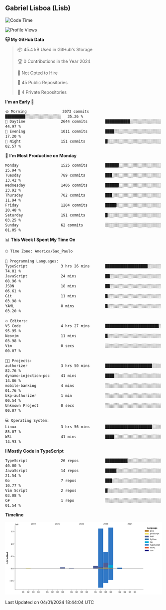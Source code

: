 ## Gabriel Lisboa (Lisb)

<!--START_SECTION:waka-->
![Code Time](http://img.shields.io/badge/Code%20Time-385%20hrs%2041%20mins-blue)

![Profile Views](http://img.shields.io/badge/Profile%20Views-0-blue)

**🐱 My GitHub Data** 

> 📦 45.4 kB Used in GitHub's Storage 
 > 
> 🏆 0 Contributions in the Year 2024
 > 
> 🚫 Not Opted to Hire
 > 
> 📜 45 Public Repositories 
 > 
> 🔑 4 Private Repositories 
 > 
**I'm an Early 🐤** 

```text
🌞 Morning                2073 commits        █████████░░░░░░░░░░░░░░░░   35.26 % 
🌆 Daytime                2644 commits        ███████████░░░░░░░░░░░░░░   44.97 % 
🌃 Evening                1011 commits        ████░░░░░░░░░░░░░░░░░░░░░   17.20 % 
🌙 Night                  151 commits         █░░░░░░░░░░░░░░░░░░░░░░░░   02.57 % 
```
📅 **I'm Most Productive on Monday** 

```text
Monday                   1525 commits        ██████░░░░░░░░░░░░░░░░░░░   25.94 % 
Tuesday                  789 commits         ███░░░░░░░░░░░░░░░░░░░░░░   13.42 % 
Wednesday                1406 commits        ██████░░░░░░░░░░░░░░░░░░░   23.92 % 
Thursday                 702 commits         ███░░░░░░░░░░░░░░░░░░░░░░   11.94 % 
Friday                   1204 commits        █████░░░░░░░░░░░░░░░░░░░░   20.48 % 
Saturday                 191 commits         █░░░░░░░░░░░░░░░░░░░░░░░░   03.25 % 
Sunday                   62 commits          ░░░░░░░░░░░░░░░░░░░░░░░░░   01.05 % 
```


📊 **This Week I Spent My Time On** 

```text
🕑︎ Time Zone: America/Sao_Paulo

💬 Programming Languages: 
TypeScript               3 hrs 26 mins       ███████████████████░░░░░░   74.01 % 
JavaScript               24 mins             ██░░░░░░░░░░░░░░░░░░░░░░░   08.96 % 
JSON                     18 mins             ██░░░░░░░░░░░░░░░░░░░░░░░   06.61 % 
Git                      11 mins             █░░░░░░░░░░░░░░░░░░░░░░░░   03.98 % 
YAML                     8 mins              █░░░░░░░░░░░░░░░░░░░░░░░░   03.20 % 

🔥 Editors: 
VS Code                  4 hrs 27 mins       ████████████████████████░   95.95 % 
Neovim                   11 mins             █░░░░░░░░░░░░░░░░░░░░░░░░   03.98 % 
Vim                      0 secs              ░░░░░░░░░░░░░░░░░░░░░░░░░   00.07 % 

🐱‍💻 Projects: 
authorizer               3 hrs 50 mins       █████████████████████░░░░   82.76 % 
dynamo-injection-poc     41 mins             ████░░░░░░░░░░░░░░░░░░░░░   14.86 % 
mobile-banking           4 mins              ░░░░░░░░░░░░░░░░░░░░░░░░░   01.76 % 
bkp-authorizer           1 min               ░░░░░░░░░░░░░░░░░░░░░░░░░   00.54 % 
Unknown Project          0 secs              ░░░░░░░░░░░░░░░░░░░░░░░░░   00.07 % 

💻 Operating System: 
Linux                    3 hrs 56 mins       █████████████████████░░░░   85.07 % 
WSL                      41 mins             ████░░░░░░░░░░░░░░░░░░░░░   14.93 % 
```

**I Mostly Code in TypeScript** 

```text
TypeScript               26 repos            ██████████░░░░░░░░░░░░░░░   40.00 % 
JavaScript               14 repos            █████░░░░░░░░░░░░░░░░░░░░   21.54 % 
Go                       7 repos             ███░░░░░░░░░░░░░░░░░░░░░░   10.77 % 
Vim Script               2 repos             █░░░░░░░░░░░░░░░░░░░░░░░░   03.08 % 
C#                       1 repo              ░░░░░░░░░░░░░░░░░░░░░░░░░   01.54 % 
```



**Timeline**

![Lines of Code chart](https://raw.githubusercontent.com/tenlisboa/tenlisboa/main/assets/bar_graph.png)


 Last Updated on 04/01/2024 18:44:04 UTC
<!--END_SECTION:waka-->
